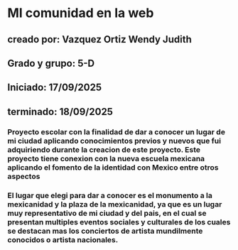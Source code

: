 # MI comunidad en la web
## creado por: **Vazquez Ortiz Wendy Judith**
## Grado y grupo: 5-D
## Iniciado: 17/09/2025
## terminado: 18/09/2025

### Proyecto escolar con la finalidad de dar a conocer un lugar de mi ciudad aplicando conocimientos previos y nuevos que fui adquiriendo durante la creacion de este proyecto. Este proyecto tiene conexion con la nueva escuela mexicana aplicando el fomento de la identidad con Mexico entre otros aspectos

### El lugar que elegi para dar a conocer es el monumento a la mexicanidad y la plaza de la mexicanidad, ya que es un lugar muy representativo de mi ciudad y del pais, en el cual se presentan multiples eventos sociales y culturales de los cuales se destacan mas los conciertos de artista mundilmente conocidos o artista nacionales.
